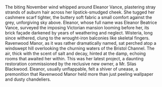 The biting November wind whipped around Eleanor Vance, plastering stray strands of auburn hair across her lipstick-smudged cheek.  She tugged her cashmere scarf tighter, the buttery soft fabric a small comfort against the grey, unforgiving sky above. Eleanor, whose full name was Eleanor Beatrice Vance, surveyed the imposing Victorian mansion looming before her, its brick façade darkened by years of weathering and neglect.  Wisteria, long since withered, clung to the wrought-iron balconies like skeletal fingers.  Ravenwood Manor, as it was rather dramatically named, sat perched atop a windswept hill overlooking the churning waters of the Bristol Channel.  The air, thick with the scent of salt and decay, hinted at the damp, echoing rooms that awaited her within.  This was her latest project, a daunting restoration commissioned by the reclusive new owner, a Mr. Silas Blackwood.  Eleanor, usually unflappable, felt a shiver of unease, a premonition that Ravenwood Manor held more than just peeling wallpaper and dusty chandeliers.

